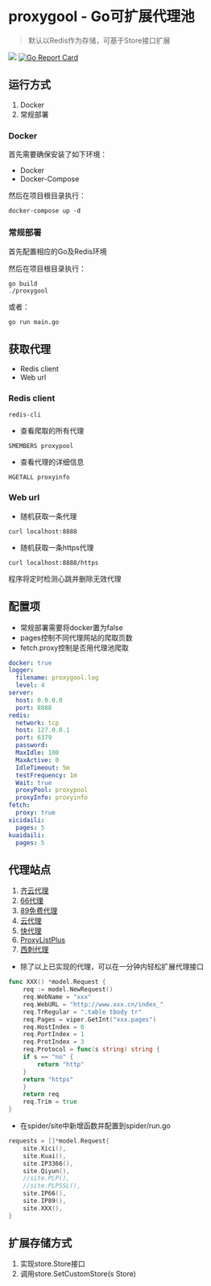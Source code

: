 # proxygool - Go可扩展代理池

> 默认以Redis作为存储，可基于Store接口扩展

![](https://img.shields.io/badge/language-Go-00B1D6.svg)
[![Go Report Card](https://goreportcard.com/badge/github.com/cmatrixprobe/proxygool)](https://goreportcard.com/report/github.com/cmatrixprobe/proxygool)

## 运行方式
1. Docker
2. 常规部署

### Docker

首先需要确保安装了如下环境：

* Docker
* Docker-Compose

然后在项目根目录执行：

```shell script
docker-compose up -d
```

### 常规部署

首先配置相应的Go及Redis环境

然后在项目根目录执行：

```shell script
go build
./proxygool
```

或者：

```shell script
go run main.go
```

## 获取代理

* Redis client
* Web url

### Redis client

```shell script
redis-cli
```

* 查看爬取的所有代理

```shell script
SMEMBERS proxypool
```

* 查看代理的详细信息

```shell script
HGETALL proxyinfo
```

### Web url

* 随机获取一条代理

```shell script
curl localhost:8888
```

* 随机获取一条https代理

```shell script
curl localhost:8888/https
```

程序将定时检测心跳并删除无效代理

## 配置项

* 常规部署需要将docker置为false
* pages控制不同代理网站的爬取页数
* fetch.proxy控制是否用代理池爬取

```yaml
docker: true
logger:
  filename: proxygool.log
  level: 4
server:
  host: 0.0.0.0
  port: 8888
redis:
  network: tcp
  host: 127.0.0.1
  port: 6379
  password:
  MaxIdle: 100
  MaxActive: 0
  IdleTimeout: 5m
  testFrequency: 1m
  Wait: true
  proxyPool: proxypool
  proxyInfo: proxyinfo
fetch:
  proxy: true
xicidaili:
  pages: 5
kuaidaili:
  pages: 5
```

## 代理站点

1. [齐云代理](https://www.7yip.cn/)
2. [66代理](http://www.66ip.cn/)
3. [89免费代理](http://www.89ip.cn/)
4. [云代理](http://www.ip3366.net/)
5. [快代理](https://www.kuaidaili.com/)
6. [ProxyListPlus](https://list.proxylistplus.com/)
7. [西刺代理](https://www.xicidaili.com/)

* 除了以上已实现的代理，可以在一分钟内轻松扩展代理接口

```go
func XXX() *model.Request {
    req := model.NewRequest()
    req.WebName = "xxx"
    req.WebURL = "http://www.xxx.cn/index_"
    req.TrRegular = ".table tbody tr"
    req.Pages = viper.GetInt("xxx.pages")
    req.HostIndex = 0
    req.PortIndex = 1
    req.ProtIndex = 3
    req.Protocol = func(s string) string {
	if s == "no" {
	    return "http"
	}
	return "https"
    }
    return req
    req.Trim = true
}

```

* 在spider/site中新增函数并配置到spider/run.go

```go
requests = []*model.Request{
    site.Xici(),
    site.Kuai(),
    site.IP3366(),
    site.Qiyun(),
    //site.PLP(),
    //site.PLPSSL(),
    site.IP66(),
    site.IP89(),
    site.XXX(),
}
```

## 扩展存储方式

1. 实现store.Store接口
2. 调用store.SetCustomStore(s Store)
